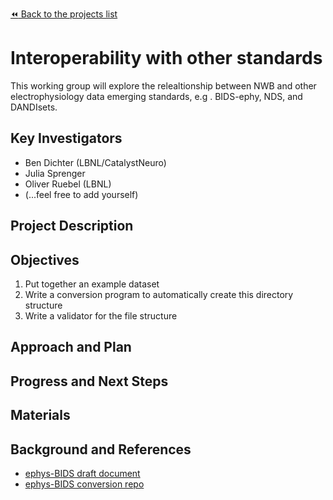 [:rewind: Back to the projects list](../../README.md#ProjectsList)

<!-- For information on how to write GitHub .md files see https://guides.github.com/features/mastering-markdown/ -->

# Interoperability with other standards

This working group will explore the relealtionship between NWB and other electrophysiology data emerging standards, e.g
. BIDS-ephy, NDS, and DANDIsets.

## Key Investigators

<!-- - Investigator 1 (Affiliation)-->
<!-- - Investigator 2 (Affiliation)-->
* Ben Dichter (LBNL/CatalystNeuro)
* Julia Sprenger
* Oliver Ruebel (LBNL)
* (...feel free to add yourself)

## Project Description

<!-- Add a short paragraph describing the project. -->

## Objectives

<!-- Briefly describe the objectives of your project. What would you like to achive?-->

1. Put together an example dataset
2. Write a conversion program to automatically create this directory structure
3. Write a validator for the file structure

<!-- 1. Objective A. Describe it in 1-2 sentences.-->
<!-- 1. Objective B. Describe it in 1-2 sentences.-->
<!-- 1. ...-->

## Approach and Plan

<!-- 1. Describe the steps of your planned approach to reach the objectives.-->
<!-- 1. ... -->
<!-- 1. ... -->

## Progress and Next Steps

<!--Populate this section as you are making progress before/during/after the hackathon-->
<!--Describe the progress you have made on the project,e.g., which objectives you have achieved and how.-->
<!--Describe the next steps you are planing to take to complete the project.-->

## Materials

<!--If available add links to the materials relevant to the project, e.g., the code generated for the project or data used-->
<!--If available add pictures and links to videos that demonstrate what has been accomplished.-->
<!--![Description of picture](Example2.jpg)-->

## Background and References

* [ephys-BIDS draft document](https://docs.google.com/document/d/1oG-C8T-dWPqfVzL2W8HO3elWK8NIh2cOCPssRGv23n0/edit?ts=6038e4f4#heading=h.xusg1m9qm1ca)
* [ephys-BIDS conversion repo](https://github.com/catalystneuro/BIDS_ephys/blob/main/create_stub.py)
<!--Use this space for information that may help people better understand your project, like links to papers, source code, or data ,e.g:-->
<!-- - Source code: https://github.com/YourUser/YourRepository -->
<!-- - Documentation: https://link.to.docs -->
<!-- - Test data: https://link.to.test.data -->

